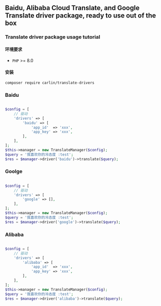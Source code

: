 ## Baidu, Alibaba Cloud Translate, and Google Translate driver package, ready to use out of the box

### Translate driver package usage tutorial
#### 环境要求
- `PHP` >= 8.0

#### 安装
```
composer require carlin/translate-drivers
```

### Baidu

```php

$config = [
    // 驱动
    'drivers' => [
        'baidu' => [
            'app_id'  => 'xxx',
            'app_key' => 'xxx',
        ],
    ],
];
$this->manager = new TranslateManager($config);
$query = '我喜欢你的冷态度 :test';
$res = $manager->driver('baidu')->translate($query);
```


### Goolge

```php

$config = [
    // 驱动
    'drivers' => [
        'google' => [],
    ],
];
$this->manager = new TranslateManager($config);
$query = '我喜欢你的冷态度 :test';
$res = $manager->driver('google')->translate($query);
```

### Alibaba

```php

$config = [
    // 驱动
    'drivers' => [
        'alibaba' => [
            'app_id'  => 'xxx',
            'app_key' => 'xxx',
        ],
    ],
];
$this->manager = new TranslateManager($config);
$query = '我喜欢你的冷态度 :test';
$res = $manager->driver('alibaba')->translate($query);
```
